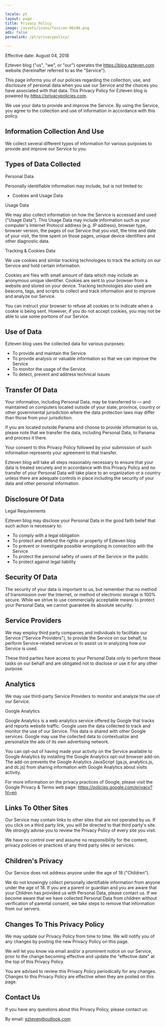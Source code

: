 ```yaml
---

locale: pt
layout: page
title: Privacy Policy
image: /assets/icons/favicon-96x96.png
ads: false
permalink: /pt/privacypolicy/

---
```


Effective date: August 04, 2018

Ezteven blog ("us", "we", or "our") operates the https://blog.ezteven.com website (hereinafter referred to as the "Service").

This page informs you of our policies regarding the collection, use, and disclosure of personal data when you use our Service and the choices you have associated with that data. This Privacy Policy for Ezteven blog is powered by https://privacypolicies.com.

We use your data to provide and improve the Service. By using the Service, you agree to the collection and use of information in accordance with this policy.

## Information Collection And Use
We collect several different types of information for various purposes to provide and improve our Service to you.

## Types of Data Collected
Personal Data

Personally identifiable information may include, but is not limited to:

* Cookies and Usage Data

Usage Data

We may also collect information on how the Service is accessed and used ("Usage Data"). This Usage Data may include information such as your computer's Internet Protocol address (e.g. IP address), browser type, browser version, the pages of our Service that you visit, the time and date of your visit, the time spent on those pages, unique device identifiers and other diagnostic data.

Tracking & Cookies Data

We use cookies and similar tracking technologies to track the activity on our Service and hold certain information.

Cookies are files with small amount of data which may include an anonymous unique identifier. Cookies are sent to your browser from a website and stored on your device. Tracking technologies also used are beacons, tags, and scripts to collect and track information and to improve and analyze our Service.

You can instruct your browser to refuse all cookies or to indicate when a cookie is being sent. However, if you do not accept cookies, you may not be able to use some portions of our Service.

## Use of Data
Ezteven blog uses the collected data for various purposes:

* To provide and maintain the Service
* To provide analysis or valuable information so that we can improve the Service
* To monitor the usage of the Service
* To detect, prevent and address technical issues

## Transfer Of Data
Your information, including Personal Data, may be transferred to — and maintained on computers located outside of your state, province, country or other governmental jurisdiction where the data protection laws may differ than those from your jurisdiction.

If you are located outside Panama and choose to provide information to us, please note that we transfer the data, including Personal Data, to Panama and process it there.

Your consent to this Privacy Policy followed by your submission of such information represents your agreement to that transfer.

Ezteven blog will take all steps reasonably necessary to ensure that your data is treated securely and in accordance with this Privacy Policy and no transfer of your Personal Data will take place to an organization or a country unless there are adequate controls in place including the security of your data and other personal information.

## Disclosure Of Data
Legal Requirements

Ezteven blog may disclose your Personal Data in the good faith belief that such action is necessary to:

* To comply with a legal obligation
* To protect and defend the rights or property of Ezteven blog
* To prevent or investigate possible wrongdoing in connection with the Service
* To protect the personal safety of users of the Service or the public
* To protect against legal liability

## Security Of Data
The security of your data is important to us, but remember that no method of transmission over the Internet, or method of electronic storage is 100% secure. While we strive to use commercially acceptable means to protect your Personal Data, we cannot guarantee its absolute security.

## Service Providers
We may employ third party companies and individuals to facilitate our Service ("Service Providers"), to provide the Service on our behalf, to perform Service-related services or to assist us in analyzing how our Service is used.

These third parties have access to your Personal Data only to perform these tasks on our behalf and are obligated not to disclose or use it for any other purpose.

## Analytics
We may use third-party Service Providers to monitor and analyze the use of our Service.

Google Analytics

Google Analytics is a web analytics service offered by Google that tracks and reports website traffic. Google uses the data collected to track and monitor the use of our Service. This data is shared with other Google services. Google may use the collected data to contextualize and personalize the ads of its own advertising network.

You can opt-out of having made your activity on the Service available to Google Analytics by installing the Google Analytics opt-out browser add-on. The add-on prevents the Google Analytics JavaScript (ga.js, analytics.js, and dc.js) from sharing information with Google Analytics about visits activity.

For more information on the privacy practices of Google, please visit the Google Privacy & Terms web page: https://policies.google.com/privacy?hl=en

## Links To Other Sites
Our Service may contain links to other sites that are not operated by us. If you click on a third party link, you will be directed to that third party's site. We strongly advise you to review the Privacy Policy of every site you visit.

We have no control over and assume no responsibility for the content, privacy policies or practices of any third party sites or services.

## Children's Privacy
Our Service does not address anyone under the age of 18 ("Children").

We do not knowingly collect personally identifiable information from anyone under the age of 18. If you are a parent or guardian and you are aware that your Children has provided us with Personal Data, please contact us. If we become aware that we have collected Personal Data from children without verification of parental consent, we take steps to remove that information from our servers.

## Changes To This Privacy Policy
We may update our Privacy Policy from time to time. We will notify you of any changes by posting the new Privacy Policy on this page.

We will let you know via email and/or a prominent notice on our Service, prior to the change becoming effective and update the "effective date" at the top of this Privacy Policy.

You are advised to review this Privacy Policy periodically for any changes. Changes to this Privacy Policy are effective when they are posted on this page.

## Contact Us
If you have any questions about this Privacy Policy, please contact us:

By email: [ezteven@outlook.com](mailto:ezteven@outlook.com)